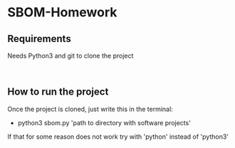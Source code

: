 # SBOM-Homework
<h2>Requirements</h2>
<p>Needs Python3 and git to clone the project</p>
<br>
<h2>How to run the project</h2>
<p>
  Once the project is cloned, just write this in the terminal:
  <br>
  <ul> 
    <li>python3 sbom.py 'path to directory with software projects'</li>
  </ul>
  If that for some reason does not work try with 'python' instead of 'python3'
</p>
